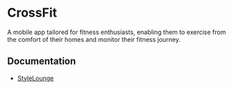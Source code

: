 # CrossFit
A mobile app tailored for fitness enthusiasts, enabling them to exercise from the comfort of their homes and monitor their fitness journey.
## Documentation

- [StyleLounge](https://github.com/yasiru2077/styleLounge/files/12919532/SssSP2.2.pdf)
